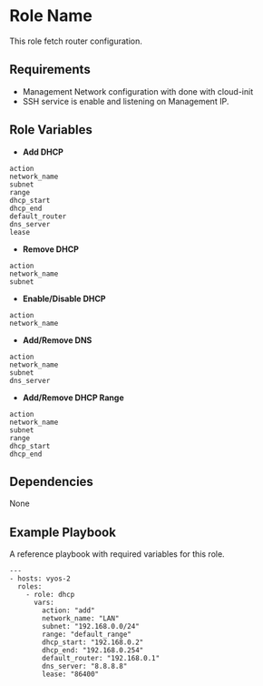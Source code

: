 Role Name
=========

This role fetch router configuration.

Requirements
------------

- Management Network configuration with done with cloud-init
- SSH service is enable and listening on Management IP.

Role Variables
--------------
- **Add DHCP**
```
action
network_name
subnet
range
dhcp_start
dhcp_end
default_router
dns_server
lease
```
- **Remove DHCP**
```
action
network_name
subnet
```
- **Enable/Disable DHCP**
```
action
network_name
```
- **Add/Remove DNS**
```
action
network_name
subnet
dns_server
```
- **Add/Remove DHCP Range**
```
action
network_name
subnet
range
dhcp_start
dhcp_end
```

Dependencies
------------

None

Example Playbook
----------------
A reference playbook with required variables for this role.

    ---
    - hosts: vyos-2        
      roles:
        - role: dhcp
          vars:
            action: "add"
            network_name: "LAN"
            subnet: "192.168.0.0/24"
            range: "default_range"
            dhcp_start: "192.168.0.2"
            dhcp_end: "192.168.0.254"
            default_router: "192.168.0.1"
            dns_server: "8.8.8.8"
            lease: "86400"
